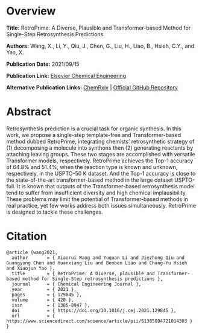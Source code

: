 # Overview
**Title:**
RetroPrime: A Diverse, Plausible and Transformer-based Method for Single-Step Retrosynthesis Predictions

**Authors:**
Wang, X., Li, Y., Qiu, J., Chen, G., Liu, H., Liao, B., Hsieh, C.Y., and Yao, X.

**Publication Date:**
2021/09/15

**Publication Link:**
[Elsevier Chemical Engineering](https://www.sciencedirect.com/science/article/abs/pii/S1385894721014303)

**Alternative Publication Links:**
[ChemRxiv](https://chemrxiv.org/engage/chemrxiv/article-details/60c752960f50db62a63979ee) |
[Official GitHub Repository](https://github.com/wangxr0526/RetroPrime)


# Abstract
Retrosynthesis prediction is a crucial task for organic synthesis. 
In this work, we propose a single-step template-free and Transformer-based method dubbed RetroPrime, integrating chemists’ retrosynthetic strategy of (1) decomposing a molecule into synthons then (2) generating reactants by attaching leaving groups. 
These two stages are accomplished with versatile Transformer models, respectively. 
RetroPrime achieves the Top-1 accuracy of 64.8% and 51.4%, when the reaction type is known and unknown, respectively, in the USPTO-50 K dataset. 
And the Top-1 accuracy is close to the state-of-the-art transformer-based method in the large dataset USPTO-full. 
It is known that outputs of the Transformer-based retrosynthesis model tend to suffer from insufficient diversity and high chemical implausibility. 
These problems may limit the potential of Transformer-based methods in real practice, yet few works address both issues simultaneously. 
RetroPrime is designed to tackle these challenges.


# Citation
```
@article {wang2021,
  author       = { Xiaorui Wang and Yuquan Li and Jiezhong Qiu and Guangyong Chen and Huanxiang Liu and Benben Liao and Chang-Yu Hsieh and Xiaojun Yao },
  title        = { RetroPrime: A Diverse, plausible and Transformer-based method for Single-Step retrosynthesis predictions },
  journal      = { Chemical Engineering Journal },
  year         = { 2021 },
  pages        = { 129845 },
  volume       = { 420 },
  issn         = { 1385-8947 },
  doi          = { https://doi.org/10.1016/j.cej.2021.129845 },
  url          = { https://www.sciencedirect.com/science/article/pii/S1385894721014303 }
}
```
